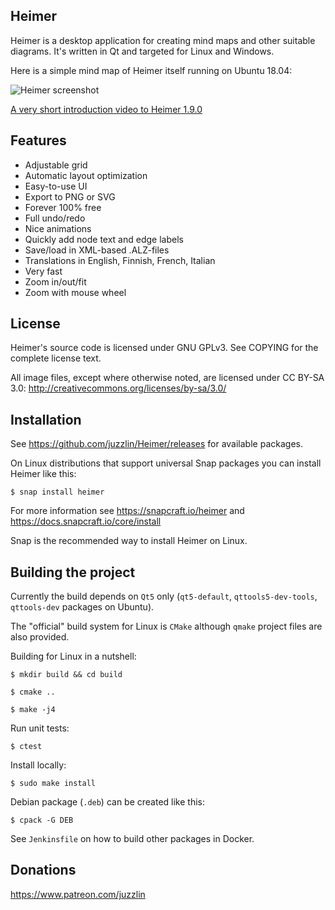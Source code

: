 ## Heimer

Heimer is a desktop application for creating mind maps and other suitable diagrams. It's written in Qt and targeted for Linux and Windows.

Here is a simple mind map of Heimer itself running on Ubuntu 18.04:

![Heimer screenshot](/screenshots/1.14.0/Heimer.png?raw=true)

<a href="https://www.youtube.com/watch?feature=player_embedded&v=NXJp6tmmZdE">A very short introduction video to Heimer 1.9.0</a>

## Features

* Adjustable grid
* Automatic layout optimization
* Easy-to-use UI
* Export to PNG or SVG
* Forever 100% free
* Full undo/redo
* Nice animations
* Quickly add node text and edge labels
* Save/load in XML-based .ALZ-files
* Translations in English, Finnish, French, Italian
* Very fast
* Zoom in/out/fit
* Zoom with mouse wheel

## License

Heimer's source code is licensed under GNU GPLv3. 
See COPYING for the complete license text.

All image files, except where otherwise noted, are licensed under
CC BY-SA 3.0: http://creativecommons.org/licenses/by-sa/3.0/

## Installation

See https://github.com/juzzlin/Heimer/releases for available packages.

On Linux distributions that support universal Snap packages you can install Heimer like this:

`$ snap install heimer`

For more information see https://snapcraft.io/heimer and https://docs.snapcraft.io/core/install

Snap is the recommended way to install Heimer on Linux.

## Building the project

Currently the build depends on `Qt5` only (`qt5-default`, `qttools5-dev-tools`, `qttools-dev` packages on Ubuntu).

The "official" build system for Linux is `CMake` although `qmake` project files are also provided.

Building for Linux in a nutshell:

`$ mkdir build && cd build`

`$ cmake ..`

`$ make -j4`

Run unit tests:

`$ ctest`

Install locally:

`$ sudo make install`

Debian package (`.deb`) can be created like this:

`$ cpack -G DEB`

See `Jenkinsfile` on how to build other packages in Docker.

## Donations

https://www.patreon.com/juzzlin

